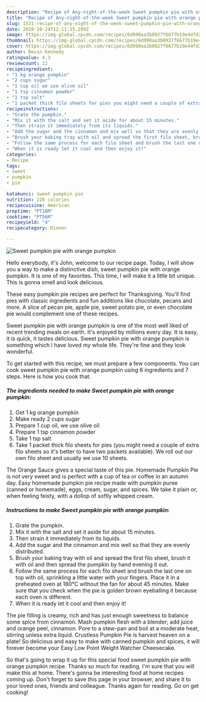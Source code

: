 ```yaml
---
description: "Recipe of Any-night-of-the-week Sweet pumpkin pie with orange pumpkin"
title: "Recipe of Any-night-of-the-week Sweet pumpkin pie with orange pumpkin"
slug: 1531-recipe-of-any-night-of-the-week-sweet-pumpkin-pie-with-orange-pumpkin
date: 2020-10-24T12:11:15.299Z
image: https://img-global.cpcdn.com/recipes/6d990aa3b0927f6677b19e44fd290c1d/751x532cq70/sweet-pumpkin-pie-with-orange-pumpkin-recipe-main-photo.jpg
thumbnail: https://img-global.cpcdn.com/recipes/6d990aa3b0927f6677b19e44fd290c1d/751x532cq70/sweet-pumpkin-pie-with-orange-pumpkin-recipe-main-photo.jpg
cover: https://img-global.cpcdn.com/recipes/6d990aa3b0927f6677b19e44fd290c1d/751x532cq70/sweet-pumpkin-pie-with-orange-pumpkin-recipe-main-photo.jpg
author: Devin Kennedy
ratingvalue: 4.3
reviewcount: 12
recipeingredient:
- "1 kg orange pumpkin"
- "2 cups sugar"
- "1 cup oil we use olive oil"
- "1 tsp cinnamon powder"
- "1 tsp salt"
- "1 packet thick filo sheets for pies you might need a couple of extra filo sheets so its better to have two packets available We roll out our own filo sheet and usually we use 10 sheets"
recipeinstructions:
- "Grate the pumpkin."
- "Mix it with the salt and set it aside for about 15 minutes."
- "Then strain it immediately from its liquids."
- "Add the sugar and the cinnamon and mix well so that they are evenly distributed."
- "Brush your baking tray with oil and spread the first filo sheet, brush it with oil and then spread the pumpkin by hand evening it out."
- "Follow the same process for each filo sheet and brush the last one on top with oil, sprinkling a little water with your fingers. Place it in a preheated oven at 180°C without the fan for about 45 minutes. Make sure that you check when the pie is golden brown eyeballing it because each oven is different."
- "When it is ready let it cool and then enjoy it!"
categories:
- Recipe
tags:
- sweet
- pumpkin
- pie

katakunci: sweet pumpkin pie 
nutrition: 220 calories
recipecuisine: American
preptime: "PT18M"
cooktime: "PT56M"
recipeyield: "4"
recipecategory: Dinner

---
```



![Sweet pumpkin pie with orange pumpkin](https://img-global.cpcdn.com/recipes/6d990aa3b0927f6677b19e44fd290c1d/751x532cq70/sweet-pumpkin-pie-with-orange-pumpkin-recipe-main-photo.jpg)

Hello everybody, it's John, welcome to our recipe page. Today, I will show you a way to make a distinctive dish, sweet pumpkin pie with orange pumpkin. It is one of my favorites. This time, I will make it a little bit unique. This is gonna smell and look delicious.

These easy pumpkin pie recipes are perfect for Thanksgiving. You&#39;ll find pies with classic ingredients and fun additions like chocolate, pecans and more. A slice of pecan pie, apple pie, sweet potato pie, or even chocolate pie would complement one of these recipes.

Sweet pumpkin pie with orange pumpkin is one of the most well liked of recent trending meals on earth. It's enjoyed by millions every day. It is easy, it is quick, it tastes delicious. Sweet pumpkin pie with orange pumpkin is something which I have loved my whole life. They're fine and they look wonderful.


To get started with this recipe, we must prepare a few components. You can cook sweet pumpkin pie with orange pumpkin using 6 ingredients and 7 steps. Here is how you cook that.

<!--inarticleads1-->

##### The ingredients needed to make Sweet pumpkin pie with orange pumpkin:

1. Get 1 kg orange pumpkin
1. Make ready 2 cups sugar
1. Prepare 1 cup oil, we use olive oil
1. Prepare 1 tsp cinnamon powder
1. Take 1 tsp salt
1. Take 1 packet thick filo sheets for pies (you might need a couple of extra filo sheets so it&#39;s better to have two packets available). We roll out our own filo sheet and usually we use 10 sheets.


The Orange Sauce gives a special taste of this pie. Homemade Pumpkin Pie is not very sweet and is perfect with a cup of tea or coffee in an autumn day. Easy homemade pumpkin pie recipe made with pumpkin puree (canned or homemade), eggs, cream, sugar, and spices. We take it plain or, when feeling feisty, with a dollop of softly whipped cream. 

<!--inarticleads2-->

##### Instructions to make Sweet pumpkin pie with orange pumpkin:

1. Grate the pumpkin.
1. Mix it with the salt and set it aside for about 15 minutes.
1. Then strain it immediately from its liquids.
1. Add the sugar and the cinnamon and mix well so that they are evenly distributed.
1. Brush your baking tray with oil and spread the first filo sheet, brush it with oil and then spread the pumpkin by hand evening it out.
1. Follow the same process for each filo sheet and brush the last one on top with oil, sprinkling a little water with your fingers. Place it in a preheated oven at 180°C without the fan for about 45 minutes. Make sure that you check when the pie is golden brown eyeballing it because each oven is different.
1. When it is ready let it cool and then enjoy it!


The pie filling is creamy, rich and has just enough sweetness to balance some spice from cinnamon. Mash pumpkin flesh with a blender; add juice and orange peel, cinnamon. Pore to a stew-pan and boil at a moderate heat, stirring unless extra liquid. Crustless Pumpkin Pie is harvest heaven on a plate! So delicious and easy to make with canned pumpkin and spices, it will forever become your Easy Low Point Weight Watcher Cheesecake. 

So that's going to wrap it up for this special food sweet pumpkin pie with orange pumpkin recipe. Thanks so much for reading. I'm sure that you will make this at home. There's gonna be interesting food at home recipes coming up. Don't forget to save this page in your browser, and share it to your loved ones, friends and colleague. Thanks again for reading. Go on get cooking!
